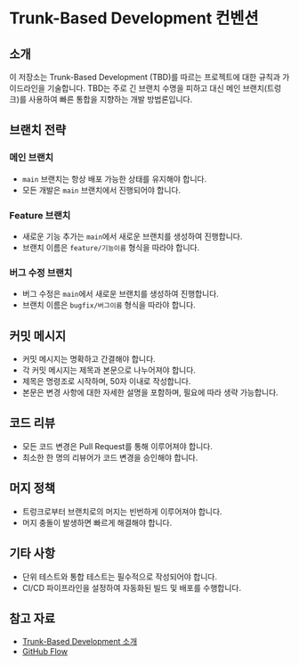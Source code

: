 # Trunk-Based Development 컨벤션

## 소개

이 저장소는 Trunk-Based Development (TBD)를 따르는 프로젝트에 대한 규칙과 가이드라인을 기술합니다. TBD는 주로 긴 브랜치 수명을 피하고 대신 메인 브랜치(트렁크)를 사용하여 빠른 통합을 지향하는 개발 방법론입니다.

## 브랜치 전략

### 메인 브랜치

- `main` 브랜치는 항상 배포 가능한 상태를 유지해야 합니다.
- 모든 개발은 `main` 브랜치에서 진행되어야 합니다.

### Feature 브랜치

- 새로운 기능 추가는 `main`에서 새로운 브랜치를 생성하여 진행합니다.
- 브랜치 이름은 `feature/기능이름` 형식을 따라야 합니다.

### 버그 수정 브랜치

- 버그 수정은 `main`에서 새로운 브랜치를 생성하여 진행합니다.
- 브랜치 이름은 `bugfix/버그이름` 형식을 따라야 합니다.

## 커밋 메시지

- 커밋 메시지는 명확하고 간결해야 합니다.
- 각 커밋 메시지는 제목과 본문으로 나누어져야 합니다.
- 제목은 명령조로 시작하며, 50자 이내로 작성합니다.
- 본문은 변경 사항에 대한 자세한 설명을 포함하며, 필요에 따라 생략 가능합니다.

## 코드 리뷰

- 모든 코드 변경은 Pull Request를 통해 이루어져야 합니다.
- 최소한 한 명의 리뷰어가 코드 변경을 승인해야 합니다.

## 머지 정책

- 트렁크로부터 브랜치로의 머지는 빈번하게 이루어져야 합니다.
- 머지 충돌이 발생하면 빠르게 해결해야 합니다.

## 기타 사항

- 단위 테스트와 통합 테스트는 필수적으로 작성되어야 합니다.
- CI/CD 파이프라인을 설정하여 자동화된 빌드 및 배포를 수행합니다.

## 참고 자료

- [Trunk-Based Development 소개](https://trunkbaseddevelopment.com/)
- [GitHub Flow](https://guides.github.com/introduction/flow/)
